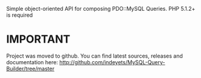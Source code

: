 Simple object-oriented API for composing PDO::MySQL Queries.
PHP 5.1.2+ is required

# IMPORTANT #
Project was moved to github. You can find latest sources, releases and documentation here: http://github.com/indeyets/MySQL-Query-Builder/tree/master